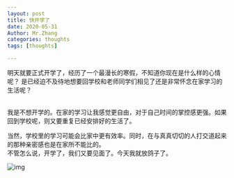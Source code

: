 ```yaml
---
layout: post
title: 快开学了
date: 2020-05-31
Author: Mr.Zhang
categories: thoughts
tags: [thoughts]

---
```


明天就要正式开学了，经历了一个最漫长的寒假，不知道你现在是什么样的心情呢？
是已经迫不及待地想要回学校和老师同学们相见了还是非常怀念在家学习的生活呢？
<br/>
<br/>



我是不想开学的。在家的学习让我感觉更自由，对于自己时间的掌控感更强。如果回到学校呢，则又要重复已经安排好的生活了。
<br/>

当然，学校里的学习可能会比家中更有效率。同时，在与真真切切的人打交道起来的那种亲密感也是在家所不能比的。
<br/>
不管怎么说，开学了，我们又要见面了。今天我就放鸽子了。

![img](https://ss3.bdstatic.com/70cFv8Sh_Q1YnxGkpoWK1HF6hhy/it/u=3515382884,2649297479&fm=26&gp=0.jpg)